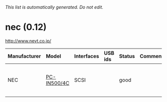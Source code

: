 _This list is automatically generated. Do not edit._

# nec (0.12) #
http://www.nevt.co.jp/

| **Manufacturer** | **Model** | **Interfaces** | **USB ids** | **Status** | **Comment** | **URL** |
|:-----------------|:----------|:---------------|:------------|:-----------|:------------|:--------|
|NEC|[PC-IN500/4C](NecPCIN5004C.md)|SCSI|  |good|  |PC-IN500/4C was sold only in JAPAN|